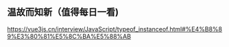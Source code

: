 ## 温故而知新（值得每日一看)
https://vue3js.cn/interview/JavaScript/typeof_instanceof.html#%E4%B8%89%E3%80%81%E5%8C%BA%E5%88%AB